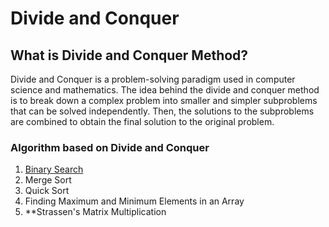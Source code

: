 # Divide and Conquer

## What is Divide and Conquer Method?

Divide and Conquer is a problem-solving paradigm used in computer science and mathematics. The idea behind the divide and conquer method is to break down a complex problem into smaller and simpler subproblems that can be solved independently. Then, the solutions to the subproblems are combined to obtain the final solution to the original problem.

### Algorithm based on Divide and Conquer

1. [Binary Search](Divide&Conquer/binarySearch.md)
1. Merge Sort
1. Quick Sort
1. Finding Maximum and Minimum Elements in an Array
1. **Strassen's Matrix Multiplication
